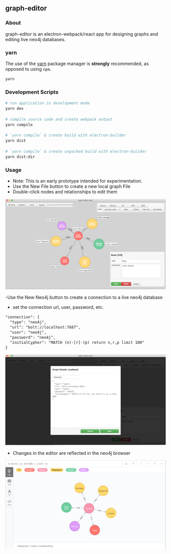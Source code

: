 ## graph-editor

### About
graph-editor is an electron-webpack/react app for designing graphs and editing live neo4j databases.

### yarn
The use of the [yarn](https://yarnpkg.com/) package manager is **strongly** recommended, as opposed to using `npm`.

```bash
yarn
```

### Development Scripts

```bash
# run application in development mode
yarn dev

# compile source code and create webpack output
yarn compile

# `yarn compile` & create build with electron-builder
yarn dist

# `yarn compile` & create unpacked build with electron-builder
yarn dist:dir
```

### Usage
- Note: This is an early prototype intended for experimentation.
- Use the New File button to create a new local graph File
- Double-click nodes and relationships to edit them

![graph editor](./docs/img/GraphEditor.png)

-Use the New Neo4j button to create a connection to a live neo4j database
- set the connection url, user, password, etc.

```
"connection": {
  "type": "neo4j",
  "url": "bolt://localhost:7687",
  "user": "neo4j",
  "password": "neo4j",
  "initialCypher": "MATCH (n)-[r]-(p) return n,r,p limit 100"
}
```

![new neo4j](./docs/img/GraphEditor_NewNeo4j.png)

- Changes in the editor are reflected in the neo4j browser

![live neo4j](./docs/img/GraphEditor_LiveNeo4j.png)
